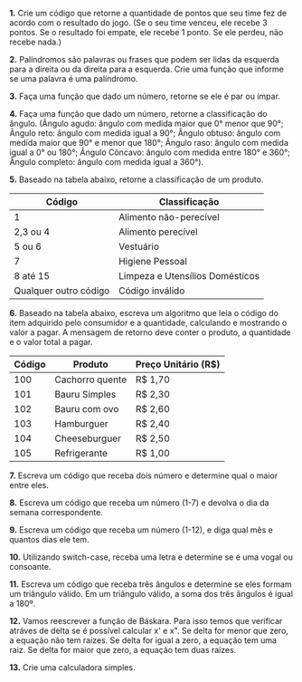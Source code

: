 **1.** Crie um código que retorne a quantidade de pontos que seu time fez de acordo com o resultado do jogo. (Se o seu time venceu, ele recebe 3 pontos. Se o resultado foi empate, ele recebe 1 ponto. Se ele perdeu, não recebe nada.)

**2.** Palíndromos são palavras ou frases que podem ser lidas da esquerda para a direita ou da direita para a esquerda. Crie uma função que informe se uma palavra é uma palíndromo.

**3.** Faça uma função que dado um número, retorne se ele é par ou ímpar.

**4.** Faça uma função que dado um número, retorne a classificação do ângulo. (Ângulo agudo: ângulo com medida maior que 0° menor que 90°; Ângulo reto: ângulo com medida igual a 90°; Ângulo obtuso: ângulo com medida maior que 90° e menor que 180°; Ângulo raso: ângulo com medida igual a 0° ou 180°; Ângulo Côncavo: ângulo com medida entre 180° e 360°; Ângulo completo: ângulo com medida igual a 360°).

**5.** Baseado na tabela abaixo, retorne a classificação de um produto.

| Código | Classificação |
| ------ | ------------- |
| 1 | Alimento não-perecível |
| 2,3 ou 4 | Alimento perecível |
| 5 ou 6 | Vestuário |
| 7 | Higiene Pessoal |
| 8 até 15 | Limpeza e Utensílios Domésticos |
| Qualquer outro código | Código inválido |

**6.** Baseado na tabela abaixo, escreva um algoritmo que leia o código do item adquirido pelo consumidor e a quantidade, calculando e mostrando o valor a pagar. A mensagem de retorno deve conter o produto, a quantidade e o valor total a pagar.

| Código | Produto | Preço Unitário (R$) |
| ----- | ------ | ----- |
| 100 | Cachorro quente | R$ 1,70 |
| 101 | Bauru Simples | R$ 2,30 |
| 102 | Bauru com ovo | R$ 2,60 |
| 103 | Hamburguer | R$ 2,40 |
| 104 | Cheeseburguer | R$ 2,50 |
| 105 | Refrigerante | R$ 1,00 |

**7.** Escreva um código que receba dois número e determine qual o maior entre eles.

**8.** Escreva um código que receba um número (1-7) e devolva o dia da semana correspondente.

**9.** Escreva um código que receba um número (1-12), e diga qual mês e quantos dias ele tem.

**10.** Utilizando switch-case, receba uma letra e determine se é uma vogal ou consoante.

**11.** Escreva um código que receba três ângulos e determine se eles formam um triângulo válido.
Em um triângulo válido, a soma dos três ângulos é igual a 180º.

**12.** Vamos reescrever a função de Báskara. Para isso temos que verificar atráves de delta se é possível calcular x' e x". Se delta for menor que zero, a equação não tem raízes. Se delta for igual a zero, a equação tem uma raiz. Se delta for maior que zero, a equação tem duas raízes.

**13.** Crie uma calculadora simples.